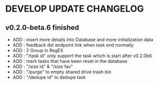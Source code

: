 # DEVELOP UPDATE CHANGELOG

## v0.2.0-beta.6 finished

+ ADD : insert more details into Database and more initialization data  
+ ADD : feedback dst endpoint link when task end normally  
+ ADD : 2 Group in RegEX  
+ ADD : "/task id" only support the task which is start after v0.2.0b6  
+ ADD : mark tasks that have been reset in the database  
+ ADD : "/size id" & "/size fav"  
+ ADD : "/purge" to empty shared drive trash bin  
+ ADD : "/dedupe id" to dedupe task  
  